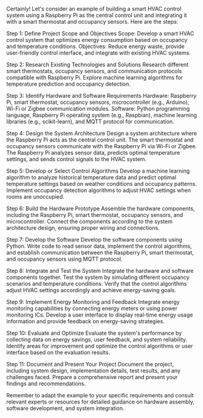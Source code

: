 Certainly! Let's consider an example of building a smart HVAC control system using a Raspberry Pi as the central control unit and integrating it with a smart thermostat and occupancy sensors. Here are the steps:

Step 1: Define Project Scope and Objectives
Scope: Develop a smart HVAC control system that optimizes energy consumption based on occupancy and temperature conditions.
Objectives: Reduce energy waste, provide user-friendly control interface, and integrate with existing HVAC systems.

Step 2: Research Existing Technologies and Solutions
Research different smart thermostats, occupancy sensors, and communication protocols compatible with Raspberry Pi. Explore machine learning algorithms for temperature prediction and occupancy detection.

Step 3: Identify Hardware and Software Requirements
Hardware: Raspberry Pi, smart thermostat, occupancy sensors, microcontroller (e.g., Arduino), Wi-Fi or Zigbee communication modules.
Software: Python programming language, Raspberry Pi operating system (e.g., Raspbian), machine learning libraries (e.g., scikit-learn), and MQTT protocol for communication.

Step 4: Design the System Architecture
Design a system architecture where the Raspberry Pi acts as the central control unit. The smart thermostat and occupancy sensors communicate with the Raspberry Pi via Wi-Fi or Zigbee. The Raspberry Pi analyzes sensor data, predicts optimal temperature settings, and sends control signals to the HVAC system.

Step 5: Develop or Select Control Algorithms
Develop a machine learning algorithm to analyze historical temperature data and predict optimal temperature settings based on weather conditions and occupancy patterns. Implement occupancy detection algorithms to adjust HVAC settings when rooms are unoccupied.

Step 6: Build the Hardware Prototype
Assemble the hardware components, including the Raspberry Pi, smart thermostat, occupancy sensors, and microcontroller. Connect the components according to the system architecture design, ensuring proper wiring and connections.

Step 7: Develop the Software
Develop the software components using Python. Write code to read sensor data, implement the control algorithms, and establish communication between the Raspberry Pi, smart thermostat, and occupancy sensors using MQTT protocol.

Step 8: Integrate and Test the System
Integrate the hardware and software components together. Test the system by simulating different occupancy scenarios and temperature conditions. Verify that the control algorithms adjust HVAC settings accordingly and achieve energy-saving goals.

Step 9: Implement Energy Monitoring and Feedback
Integrate energy monitoring capabilities by connecting energy meters or using power monitoring ICs. Develop a user interface to display real-time energy usage information and provide feedback on energy-saving strategies.

Step 10: Evaluate and Optimize
Evaluate the system's performance by collecting data on energy savings, user feedback, and system reliability. Identify areas for improvement and optimize the control algorithms or user interface based on the evaluation results.

Step 11: Document and Present Your Project
Document the project, including system design, implementation details, test results, and any challenges faced. Prepare a comprehensive report and present your findings and recommendations.

Remember to adapt the example to your specific requirements and consult relevant experts or resources for detailed guidance on hardware assembly, software development, and system integration.
